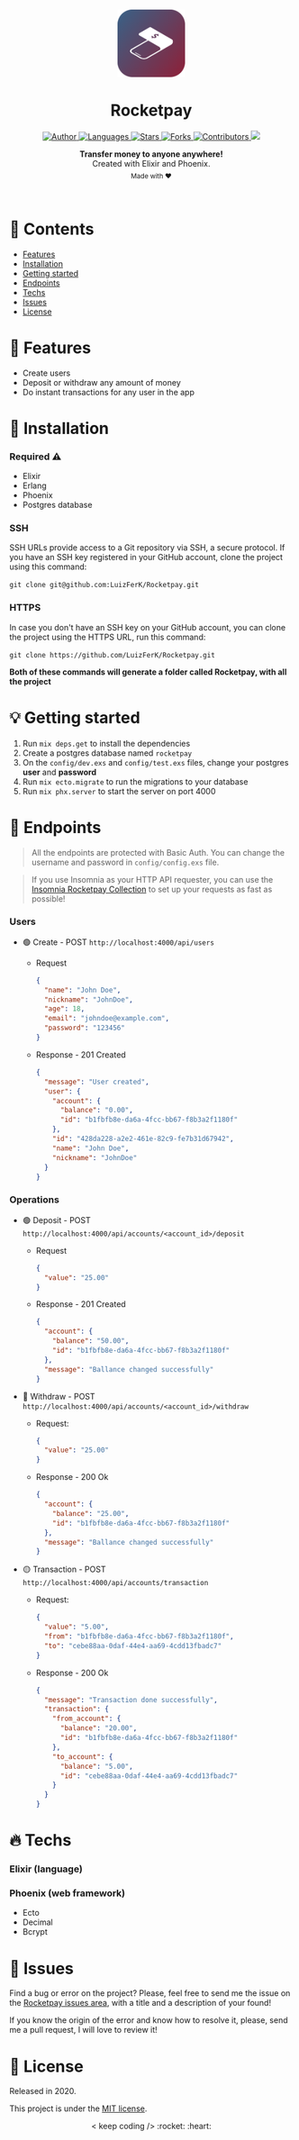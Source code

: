 <br />

<p align="center">
  <img alt="Logo" src="./.github/logo.png" width="120px" />
</p>

<h1 align="center" style="text-align: center;">Rocketpay</h1>

<p align="center">
	<a href="https://github.com/LuizFerK">
		<img alt="Author" src="https://img.shields.io/badge/author-Luiz%20Fernando-802a44?style=flat" />
	</a>
	<a href="#">
		<img alt="Languages" src="https://img.shields.io/github/languages/count/LuizFerK/Rocketpay?color=802a44&style=flat" />
	</a>
	<a href="hhttps://github.com/LuizFerK/Rocketpay/stargazers">
		<img alt="Stars" src="https://img.shields.io/github/stars/LuizFerK/Rocketpay?color=802a44&style=flat" />
	</a>
	<a href="https://github.com/LuizFerK/Rocketpay/network/members">
		<img alt="Forks" src="https://img.shields.io/github/forks/LuizFerK/Rocketpay?color=802a44&style=flat" />
	</a>
	<a href="https://github.com/LuizFerK/Rocketpay/graphs/contributors">
		<img alt="Contributors" src="https://img.shields.io/github/contributors/LuizFerK/Rocketpay?color=802a44&style=flat" />
	</a>
  <a href="https://codecov.io/gh/LuizFerK/Rocketpay">
  <img src="https://codecov.io/gh/LuizFerK/Rocketpay/branch/main/graph/badge.svg?token=8XFXDOIH5R"/>
</a>
</p>

<p align="center">
	<b>Transfer money to anyone anywhere!</b><br />
	<span>Created with Elixir and Phoenix.</span><br />
	<sub>Made with ❤️</sub>
</p>

<br />

# :pushpin: Contents

- [Features](#rocket-features)
- [Installation](#wrench-installation)
- [Getting started](#bulb-getting-started)
- [Endpoints](#triangular_flag_on_post-endpoints)
- [Techs](#fire-techs)
- [Issues](#bug-issues)
- [License](#book-license)

# :rocket: Features

- Create users
- Deposit or withdraw any amount of money
- Do instant transactions for any user in the app

# :wrench: Installation

### Required :warning:
- Elixir
- Erlang
- Phoenix
- Postgres database

### SSH

SSH URLs provide access to a Git repository via SSH, a secure protocol. If you have an SSH key registered in your GitHub account, clone the project using this command:

```git clone git@github.com:LuizFerK/Rocketpay.git```

### HTTPS

In case you don't have an SSH key on your GitHub account, you can clone the project using the HTTPS URL, run this command:

```git clone https://github.com/LuizFerK/Rocketpay.git```

**Both of these commands will generate a folder called Rocketpay, with all the project**

# :bulb: Getting started

1. Run ```mix deps.get``` to install the dependencies
2. Create a postgres database named ```rocketpay```
3. On the ```config/dev.exs``` and ```config/test.exs``` files, change your postgres **user** and **password**
4. Run ```mix ecto.migrate``` to run the migrations to your database
5. Run ```mix phx.server``` to start the server on port 4000

# :triangular_flag_on_post: Endpoints

> All the endpoints are protected with Basic Auth. You can change the username and password in `config/config.exs` file.

> If you use Insomnia as your HTTP API requester, you can use the [Insomnia Rocketpay Collection](https://github.com/LuizFerK/Rocketpay/blob/main/.github/insomnia.json) to set up your requests as fast as possible!

### Users

* :green_circle: Create - POST `http://localhost:4000/api/users`

	* Request
	
		```json
		{
		  "name": "John Doe",
		  "nickname": "JohnDoe",
		  "age": 18,
		  "email": "johndoe@example.com",
		  "password": "123456"
		}
		```
	* Response - 201 Created
	
		```json
		{
		  "message": "User created",
		  "user": {
		    "account": {
		      "balance": "0.00",
		      "id": "b1fbfb8e-da6a-4fcc-bb67-f8b3a2f1180f"
		    },
		    "id": "428da228-a2e2-461e-82c9-fe7b31d67942",
		    "name": "John Doe",
		    "nickname": "JohnDoe"
		  }
		}
		```

### Operations

* :green_circle: Deposit - POST `http://localhost:4000/api/accounts/<account_id>/deposit`

	* Request
	
		```json
		{
		  "value": "25.00"
		}
		```
	* Response - 201 Created
	
		```json
		{
  		  "account": {
		    "balance": "50.00",
		    "id": "b1fbfb8e-da6a-4fcc-bb67-f8b3a2f1180f"
  		  },
  		  "message": "Ballance changed successfully"
		}
		```

* :red_circle: Withdraw - POST `http://localhost:4000/api/accounts/<account_id>/withdraw`

	* Request:
	
		```json
		{
		  "value": "25.00"
		}
		```
	* Response - 200 Ok
	
		```json
		{
  		  "account": {
		    "balance": "25.00",
		    "id": "b1fbfb8e-da6a-4fcc-bb67-f8b3a2f1180f"
  		  },
  		  "message": "Ballance changed successfully"
		}
		```

* :yellow_circle: Transaction - POST `http://localhost:4000/api/accounts/transaction`

	* Request:
	
		```json
		{
		  "value": "5.00",
		  "from": "b1fbfb8e-da6a-4fcc-bb67-f8b3a2f1180f",
		  "to": "cebe88aa-0daf-44e4-aa69-4cdd13fbadc7"
		}
		```
	* Response - 200 Ok
	
		```json
		{
  		  "message": "Transaction done successfully",
		  "transaction": {
		    "from_account": {
		      "balance": "20.00",
		      "id": "b1fbfb8e-da6a-4fcc-bb67-f8b3a2f1180f"
		    },
		    "to_account": {
		      "balance": "5.00",
		      "id": "cebe88aa-0daf-44e4-aa69-4cdd13fbadc7"
		    }
		  }
		}
		```

# :fire: Techs

### Elixir (language)

### Phoenix (web framework)
- Ecto
- Decimal
- Bcrypt

# :bug: Issues

Find a bug or error on the project? Please, feel free to send me the issue on the [Rocketpay issues area](https://github.com/LuizFerK/Rocketpay/issues), with a title and a description of your found!

If you know the origin of the error and know how to resolve it, please, send me a pull request, I will love to review it!

# :book: License

Released in 2020.

This project is under the [MIT license](https://github.com/LuizFerK/Rocketpay/blob/main/LICENSE).

<p align="center">
	< keep coding /> :rocket: :heart:
</p>
